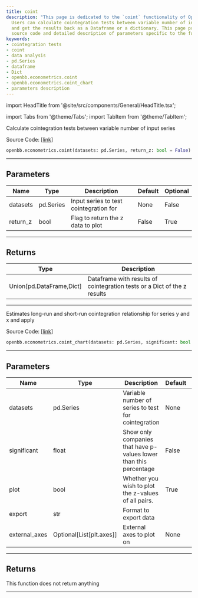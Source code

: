 ```yaml
---
title: coint
description: "This page is dedicated to the `coint` functionality of OpenBB Terminal."
  Users can calculate cointegration tests between variable number of input series,
  and get the results back as a Dataframe or a dictionary. This page provides the
  source code and detailed description of parameters specific to the function.
keywords:
- cointegration tests
- coint
- data analysis
- pd.Series
- dataframe
- Dict
- openbb.econometrics.coint
- openbb.econometrics.coint_chart
- parameters description
---
```


import HeadTitle from '@site/src/components/General/HeadTitle.tsx';

<HeadTitle title="econometrics.coint - Reference | OpenBB SDK Docs" />

import Tabs from '@theme/Tabs';
import TabItem from '@theme/TabItem';

<Tabs>
<TabItem value="model" label="Model" default>

Calculate cointegration tests between variable number of input series

Source Code: [[link](https://github.com/OpenBB-finance/OpenBBTerminal/tree/main/openbb_terminal/econometrics/econometrics_model.py#L249)]

```python
openbb.econometrics.coint(datasets: pd.Series, return_z: bool = False)
```

---

## Parameters

| Name | Type | Description | Default | Optional |
| ---- | ---- | ----------- | ------- | -------- |
| datasets | pd.Series | Input series to test cointegration for | None | False |
| return_z | bool | Flag to return the z data to plot | False | True |


---

## Returns

| Type | Description |
| ---- | ----------- |
| Union[pd.DataFrame,Dict] | Dataframe with results of cointegration tests or a Dict of the z results |
---

</TabItem>
<TabItem value="view" label="Chart">

Estimates long-run and short-run cointegration relationship for series y and x and apply

Source Code: [[link](https://github.com/OpenBB-finance/OpenBBTerminal/tree/main/openbb_terminal/econometrics/econometrics_view.py#L314)]

```python
openbb.econometrics.coint_chart(datasets: pd.Series, significant: bool = False, plot: bool = True, export: str = "", external_axes: Optional[List[axes]] = None)
```

---

## Parameters

| Name | Type | Description | Default | Optional |
| ---- | ---- | ----------- | ------- | -------- |
| datasets | pd.Series | Variable number of series to test for cointegration | None | False |
| significant | float | Show only companies that have p-values lower than this percentage | False | True |
| plot | bool | Whether you wish to plot the z-values of all pairs. | True | True |
| export | str | Format to export data |  | True |
| external_axes | Optional[List[plt.axes]] | External axes to plot on | None | True |


---

## Returns

This function does not return anything

---

</TabItem>
</Tabs>

